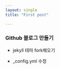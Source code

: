 ```yaml
---
layout: single
title: "First post"

---
```

### Github 블로그 만들기
 - jekyll 테마 fork해오기
  
 - _config.yml 수정
   

